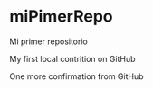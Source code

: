# miPimerRepo

Mi primer repositorio

My first local contrition on GitHub

One more confirmation from GitHub
